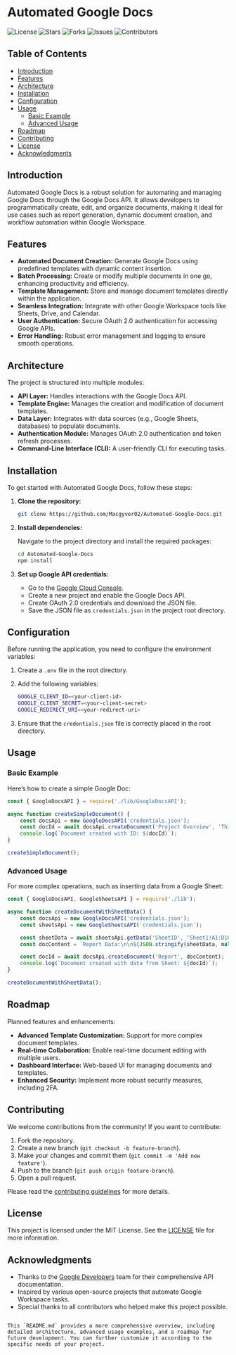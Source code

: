 # Automated Google Docs

![License](https://img.shields.io/github/license/Macgyver02/Automated-Google-Docs)
![Stars](https://img.shields.io/github/stars/Macgyver02/Automated-Google-Docs)
![Forks](https://img.shields.io/github/forks/Macgyver02/Automated-Google-Docs)
![Issues](https://img.shields.io/github/issues/Macgyver02/Automated-Google-Docs)
![Contributors](https://img.shields.io/github/contributors/Macgyver02/Automated-Google-Docs)

## Table of Contents

- [Introduction](#introduction)
- [Features](#features)
- [Architecture](#architecture)
- [Installation](#installation)
- [Configuration](#configuration)
- [Usage](#usage)
  - [Basic Example](#basic-example)
  - [Advanced Usage](#advanced-usage)
- [Roadmap](#roadmap)
- [Contributing](#contributing)
- [License](#license)
- [Acknowledgments](#acknowledgments)

## Introduction

Automated Google Docs is a robust solution for automating and managing Google Docs through the Google Docs API. It allows developers to programmatically create, edit, and organize documents, making it ideal for use cases such as report generation, dynamic document creation, and workflow automation within Google Workspace.

## Features

- **Automated Document Creation:** Generate Google Docs using predefined templates with dynamic content insertion.
- **Batch Processing:** Create or modify multiple documents in one go, enhancing productivity and efficiency.
- **Template Management:** Store and manage document templates directly within the application.
- **Seamless Integration:** Integrate with other Google Workspace tools like Sheets, Drive, and Calendar.
- **User Authentication:** Secure OAuth 2.0 authentication for accessing Google APIs.
- **Error Handling:** Robust error management and logging to ensure smooth operations.

## Architecture

The project is structured into multiple modules:

- **API Layer:** Handles interactions with the Google Docs API.
- **Template Engine:** Manages the creation and modification of document templates.
- **Data Layer:** Integrates with data sources (e.g., Google Sheets, databases) to populate documents.
- **Authentication Module:** Manages OAuth 2.0 authentication and token refresh processes.
- **Command-Line Interface (CLI):** A user-friendly CLI for executing tasks.

## Installation

To get started with Automated Google Docs, follow these steps:

1. **Clone the repository:**

    ```bash
    git clone https://github.com/Macgyver02/Automated-Google-Docs.git
    ```

2. **Install dependencies:**

    Navigate to the project directory and install the required packages:

    ```bash
    cd Automated-Google-Docs
    npm install
    ```

3. **Set up Google API credentials:**

    - Go to the [Google Cloud Console](https://console.cloud.google.com/).
    - Create a new project and enable the Google Docs API.
    - Create OAuth 2.0 credentials and download the JSON file.
    - Save the JSON file as `credentials.json` in the project root directory.

## Configuration

Before running the application, you need to configure the environment variables:

1. Create a `.env` file in the root directory.
2. Add the following variables:

    ```bash
    GOOGLE_CLIENT_ID=<your-client-id>
    GOOGLE_CLIENT_SECRET=<your-client-secret>
    GOOGLE_REDIRECT_URI=<your-redirect-uri>
    ```

3. Ensure that the `credentials.json` file is correctly placed in the root directory.

## Usage

### Basic Example

Here’s how to create a simple Google Doc:

```javascript
const { GoogleDocsAPI } = require('./lib/GoogleDocsAPI');

async function createSimpleDocument() {
    const docsApi = new GoogleDocsAPI('credentials.json');
    const docId = await docsApi.createDocument('Project Overview', 'This is a simple document.');
    console.log(`Document created with ID: ${docId}`);
}

createSimpleDocument();
```

### Advanced Usage

For more complex operations, such as inserting data from a Google Sheet:

```javascript
const { GoogleDocsAPI, GoogleSheetsAPI } = require('./lib');

async function createDocumentWithSheetData() {
    const docsApi = new GoogleDocsAPI('credentials.json');
    const sheetsApi = new GoogleSheetsAPI('credentials.json');

    const sheetData = await sheetsApi.getData('SheetID', 'Sheet1!A1:D10');
    const docContent = `Report Data:\n\n${JSON.stringify(sheetData, null, 2)}`;

    const docId = await docsApi.createDocument('Report', docContent);
    console.log(`Document created with data from Sheet: ${docId}`);
}

createDocumentWithSheetData();
```

## Roadmap

Planned features and enhancements:

- **Advanced Template Customization:** Support for more complex document templates.
- **Real-time Collaboration:** Enable real-time document editing with multiple users.
- **Dashboard Interface:** Web-based UI for managing documents and templates.
- **Enhanced Security:** Implement more robust security measures, including 2FA.

## Contributing

We welcome contributions from the community! If you want to contribute:

1. Fork the repository.
2. Create a new branch (`git checkout -b feature-branch`).
3. Make your changes and commit them (`git commit -m 'Add new feature'`).
4. Push to the branch (`git push origin feature-branch`).
5. Open a pull request.

Please read the [contributing guidelines](CONTRIBUTING.md) for more details.

## License

This project is licensed under the MIT License. See the [LICENSE](LICENSE) file for more information.

## Acknowledgments

- Thanks to the [Google Developers](https://developers.google.com/docs) team for their comprehensive API documentation.
- Inspired by various open-source projects that automate Google Workspace tasks.
- Special thanks to all contributors who helped make this project possible.

```

This `README.md` provides a more comprehensive overview, including detailed architecture, advanced usage examples, and a roadmap for future development. You can further customize it according to the specific needs of your project.
